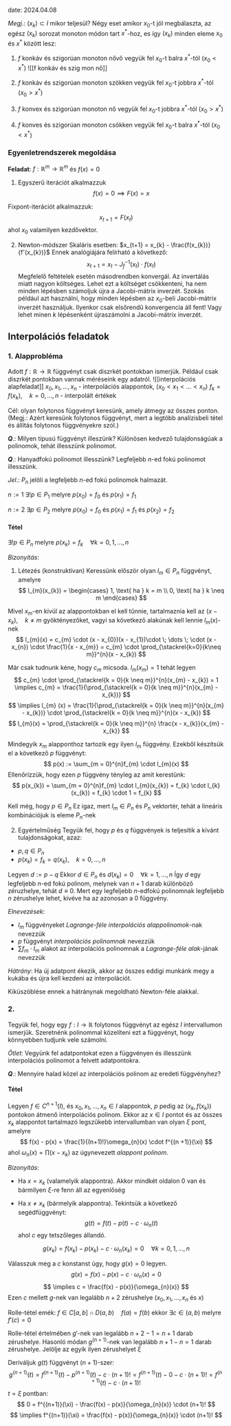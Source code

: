 date: 2024.04.08

*Megj*.: $(x_{k}) \subset I$ mikor teljesül?
Négy eset amikor $x_{0}$-t jól megbálaszta, az egész $(x_{k})$ sorozat monoton módon tart $x^{*}$-hoz, es így $(x_{k})$ minden eleme $x_{0}$ és $x^{*}$ között lesz:
1. $f$ konkáv és szigorúan monoton nővő
vegyük fel $x_{0}$-t balra $x^{*}$-tól ($x_{0} < x^{*}$)
![[f konkáv és szig mon nő]]
2. $f$ konkáv és szigorúan monoton szökken
vegyük fel $x_{0}$-t jobbra $x^{*}$-tól ($x_{0} > x^{*}$)

3. $f$ konvex és szigorúan monoton nő
vegyük fel $x_{0}$-t jobbra $x^{*}$-tól ($x_{0} > x^{*}$)

4. $f$ konves és szigorúan monoton csökken
vegyük fel $x_{0}$-t balra $x^{*}$-tól ($x_{0} < x^{*}$)

### Egyenletrendszerek megoldása
**Feladat**: $f: \mathbb{R}^{m} \to \mathbb{R}^{m}$ és $f(x) = 0$
1. Egyszerű iterációt alkalmazzuk
$$
f(x) = 0 \implies F(x) = x
$$

Fixpont-iterációt alkalmazzuk:
$$
x_{t+1} = F(x_{t})
$$
ahol $x_{0}$ valamilyen kezdővektor.

2. Newton-módszer
Skaláris esetben: $x_{t+1} = x_{k} - \frac{f(x_{k})}{f'(x_{k})}$
Ennek analógiájára felírható a következő:
$$
x_{t+1} = x_{t} - J_{f}^{-1}(x_{t}) \cdot f(x_{t})
$$
Megfelelő feltételek esetén másodrendben konvergál.
Az invertálás miatt nagyon költséges.
Lehet ezt a költséget csökkenteni, ha nem minden lépésben számoljuk újra a Jacobi-mátrix inverzét. Szokás például azt használni, hogy minden lépésben az $x_{0}$-beli Jacobi-mátrix inverzét használjuk. Ilyenkor csak elsőrendű konvergencia áll fent! Vagy lehet minen $k$ lépésenként újraszámolni a Jacobi-mátrix inverzét.


## Interpolációs feladatok
### 1. Alapprobléma
Adott $f:\mathbb{R} \to \mathbb{R}$ függvényt csak diszrkét pontokban ismerjük. Például csak diszrkét pontokban vannak méréseink egy adatról.
![[interpolációs alapfeladat]]
$x_{0}, x_{1}, \dots, x_{n}$ - interpolációs alappontok, ($x_{0} < x_{1} < \dots < x_{n}$)
$f_{k} = f(x_{k}), \quad k = 0, \dots, n$ - interpolált értékek

Cél: olyan folytonos függvényt keresünk, amely átmegy az összes ponton.
(Megj.: Azért keresünk folytonos függvényt, mert a legtöbb analízisbeli tétel és állítás folytonos függvényekre szól.)

***Q***.: Milyen típusú függvényt illeszünk?
Különösen kedvező tulajdonságúak a polinomok, tehát illesszünk polinomot.

***Q***.: Hanyadfokú polinomot illesszünk?
Legfeljebb $n$-ed fokú polinomot illesszünk.

*Jel*.: $P_{n}$ jelöli a legfeljebb $n$-ed fokú polinomok halmazát.

$n := 1$
$\exists! p \in P_{1}$ melyre $p(x_{0}) = f_{0}$ és $p(x_{1}) = f_{1}$

$n := 2$
$\exists p \in P_{2}$ melyre $p(x_{0}) = f_{0}$ és $p(x_{1}) = f_{1}$ és $p(x_{2}) = f_{2}$


#### Tétel
$\exists ! p \in P_{n}$ melyre $p(x_{k}) = f_{k} \quad \forall k = 0, 1, \dots, n$

*Bizonyítás*:
1. Létezés (konstruktívan)
Keressünk először olyan $l_{m} \in P_{n}$  függvényt, amelyre
$$
l_{m}(x_{k}) = \begin{cases}
1, \text{ ha } k = m \\
0, \text{ ha } k \neq m
\end{cases}
$$

Mivel $x_{m}$-en kívül az alappontokban el kell tűnnie, tartalmaznia kell az $(x - x_{k}), \quad k \neq m$  gyöktényezőket, vagyi sa következő alakúnak kell lennie $l_{m}(x)$-nek
$$
l_{m}(x) = c_{m} \cdot (x - x_{0})(x - x_{1})\cdot \; \dots \; \cdot (x - x_{n}) \cdot \frac{1}{x - x_{m}} = c_{m} \cdot \prod_{\stackrel{k=0}{k\neq  m}}^{n}(x - x_{k})
$$

Már csak tudnunk kéne, hogy $c_{m}$ micsoda.
$l_{m}(x_{m}) = 1$ tehát legyen
$$
c_{m} \cdot \prod_{\stackrel{k = 0}{k \neq m}}^{n}(x_{m} - x_{k}) = 1 \implies c_{m} = \frac{1}{\prod_{\stackrel{k = 0}{k \neq m}}^{n}(x_{m} - x_{k})}
$$
$$
\implies l_{m} (x) = \frac{1}{\prod_{\stackrel{k = 0}{k \neq m}}^{n}(x_{m} - x_{k})} \cdot \prod_{\stackrel{k = 0}{k \neq m}}^{n}(x - x_{k})
$$
$$
l_{m}(x) = \prod_{\stackrel{k = 0}{k \neq m}}^{n} \frac{x - x_{k}}{x_{m} - x_{k}}
$$



Mindegyik $x_{m}$ alapponthoz tartozik egy ilyen $l_{m}$ függvény.
Ezekből készítsük el a következő $p$ függvényt:
$$
p(x) := \sum_{m = 0}^{n}f_{m} \cdot l_{m}(x)
$$
Ellenőrízzük, hogy ezen $p$ függvény tényleg az amit kerestünk:
$$
p(x_{k}) = \sum_{m = 0}^{n}f_{m} \cdot l_{m}(x_{k}) = f_{k} \cdot l_{k}(x_{k}) = f_{k} \cdot 1 = f_{k}
$$

Kell még, hogy $p \in P_{n}$
Ez igaz, mert $l_{m} \in P_{n}$ és $P_n$ vektortér, tehát a lineáris kombinációjuk is eleme $P_{n}$-nek

2. Egyértelműség
Tegyük fel, hogy $p$ és $q$ függvények is teljesítik a kívánt tulajdonságokat, azaz:
- $p, q \in P_{n}$
- $p(x_{k}) = f_{k} = q(x_{k}), \quad k = 0, \dots, n$

Legyen $d := p - q$
Ekkor $d \in P_{n}$ és $d(x_{k}) = 0 \quad \forall k = 1, \dots, n$ 
Így $d$ egy legfeljebb $n$-ed fokú polinom, melynek van $n+1$ darab különböző zéruzhelye, tehát $d \equiv 0$. Mert egy legfeljebb $n$-edfokú polinomnak legfeljebb $n$ zérushelye lehet, kivéve ha az azonosan a $0$ függvény.


*Elnevezések*:
- $l_{m}$ függvényeket *Lagrange-féle interpolációs alappolinomok*-nak nevezzük
- $p$ függvényt *interpolációs polinomnak*  nevezzük
- $\sum f_{m} \cdot l_{m}$ alakot az interpolációs polinomnak a *Lagrange-féle alak*-jának nevezzük

*Hátrány*: Ha új adatpont ékezik, akkor az összes eddigi munkánk megy a kukába és újra kell kezdeni az interpolációt.

Kiküszöblése ennek a hátránynak megoldható Newton-féle alakkal.

### 2. 
Tegyük fel, hogy egy $f: I \to \mathbb{R}$ folytonos függvényt az egész $I$ intervallumon ismerjük.
Szeretnénk polinommal közelíteni ezt a függvényt, hogy könnyebben tudjunk vele számolni.

*Ötlet*: Vegyünk fel adatpontokat ezen a függvényen és illesszünk interpolációs polinomot a felvett adatpontokra.

***Q***.: Mennyire halad közel az interpolációs polinom az eredeti függvényhez?

#### Tétel
Legyen $f \in C^{n+1}(I)$, és $x_{0}, x_{1}, \dots, x_{n} \in I$ alappontok, $p$ pedig az $(x_{k}, f(x_{k}))$ pontokon átmenő interpolációs polinom.
Ekkor az $x \in I$ pontot és az összes $x_{k}$ alappontot tartalmazó legszűkebb intervallumban van olyan $\xi$ pont, amelyre
$$
f(x) - p(x) = \frac{1}{(n+1)!}\omega_{n}(x) \cdot f^{(n +1)}(\xi)
$$
ahol $\omega_{n}(x) = \prod(x - x_{k})$ az úgynevezett *alappont polinom*.

*Bizonyítás*:
- Ha $x = x_{k}$ (valamelyik alappontra).
Akkor mindkét oldalon $0$ van és bármilyen $\xi$-re fenn áll az egyenlőség

- Ha $x \neq x_{k}$ (bármelyik alappontra).
Tekintsük a következő segédfüggvényt:
$$
g(t) = f(t) - p(t) - c \cdot \omega_{n}(t)
$$
ahol $c$ egy tetszőleges állandó.

$$
g(x_{k}) = f(x_{k}) - p(x_{k}) - c \cdot \omega_{n}(x_{k}) = 0 \quad \forall k = 0, 1, \dots, n
$$

Válasszuk meg a $c$ konstanst úgy, hogy $g(x) = 0$ legyen.
$$
g(x) = f(x) - p(x) - c \cdot \omega_{n}(x) = 0
$$
$$
\implies c = \frac{f(x) - p(x)}{\omega_{n}(x)}
$$
Ezen $c$ mellett $g$-nek van legalább $n+2$ zérushelye ($x_{0}, x_{1}, \dots, x_{n}$ és $x$)

Rolle-tétel emék:
$f \in C[a, b] \cap D(a, b) \quad f(a) = f(b)$ ekkor $\exists c \in (a, b)$ melyre $f'(c) = 0$

Rolle-tétel értelmében $g'$-nek van legalább $n+2 - 1 = n + 1$ darab zérushelye.
Hasonló módan $g^{(n + 1)}$-nek van legalább $n + 1 - n = 1$ darab zérushelye.
Jelölje az egyik ilyen zérushelyet $\xi$

Deriváljuk $g(t)$ függvényt $(n+1)$-szer:
$$
g^{(n+1)}(t) = f^{(n+1)}(t) - p^{(n+1)}(t) - c \cdot (n + 1)! = f^{(n+1)}(t) - 0 - c \cdot (n + 1)! = f^{(n+1)}(t) - c \cdot (n + 1)!
$$
$t= \xi$ pontban:
$$
0 = f^{(n+1)}(\xi) - \frac{f(x) - p(x)}{\omega_{n}(x)} \cdot (n+1)!
$$
$$
\implies f^{(n+1)}(\xi) = \frac{f(x) - p(x)}{\omega_{n}(x)} \cdot (n+1)!
$$







